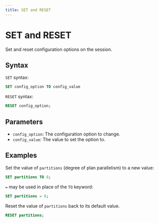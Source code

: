 ```yaml
---
title: SET and RESET
---
```


# SET and RESET

Set and reset configuration options on the session.

## Syntax

`SET` syntax:

```sql
SET config_option TO config_value
```

`RESET` syntax:

```sql
RESET config_option;
```

## Parameters

- `config_option`: The configuration option to change.
- `config_value`: The value to set the option to.

## Examples

Set the value of `partitions` (degree of plan parallelism) to a new value:

```sql
SET partitions TO 8;
```

`=` may be used in place of the `TO` keyword:

```sql
SET partitions = 8;
```

Reset the value of `partitions` back to its default value.

```sql
RESET partitions;
```
